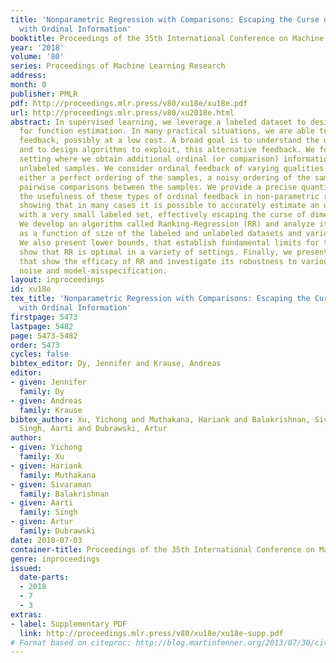 ```yaml
---
title: 'Nonparametric Regression with Comparisons: Escaping the Curse of Dimensionality
  with Ordinal Information'
booktitle: Proceedings of the 35th International Conference on Machine Learning
year: '2018'
volume: '80'
series: Proceedings of Machine Learning Research
address: 
month: 0
publisher: PMLR
pdf: http://proceedings.mlr.press/v80/xu18e/xu18e.pdf
url: http://proceedings.mlr.press/v80/xu2018e.html
abstract: In supervised learning, we leverage a labeled dataset to design methods
  for function estimation. In many practical situations, we are able to obtain alternative
  feedback, possibly at a low cost. A broad goal is to understand the usefulness of,
  and to design algorithms to exploit, this alternative feedback. We focus on a semi-supervised
  setting where we obtain additional ordinal (or comparison) information for potentially
  unlabeled samples. We consider ordinal feedback of varying qualities where we have
  either a perfect ordering of the samples, a noisy ordering of the samples or noisy
  pairwise comparisons between the samples. We provide a precise quantification of
  the usefulness of these types of ordinal feedback in non-parametric regression,
  showing that in many cases it is possible to accurately estimate an underlying function
  with a very small labeled set, effectively escaping the curse of dimensionality.
  We develop an algorithm called Ranking-Regression (RR) and analyze its accuracy
  as a function of size of the labeled and unlabeled datasets and various noise parameters.
  We also present lower bounds, that establish fundamental limits for the task and
  show that RR is optimal in a variety of settings. Finally, we present experiments
  that show the efficacy of RR and investigate its robustness to various sources of
  noise and model-misspecification.
layout: inproceedings
id: xu18e
tex_title: 'Nonparametric Regression with Comparisons: Escaping the Curse of Dimensionality
  with Ordinal Information'
firstpage: 5473
lastpage: 5482
page: 5473-5482
order: 5473
cycles: false
bibtex_editor: Dy, Jennifer and Krause, Andreas
editor:
- given: Jennifer
  family: Dy
- given: Andreas
  family: Krause
bibtex_author: Xu, Yichong and Muthakana, Hariank and Balakrishnan, Sivaraman and
  Singh, Aarti and Dubrawski, Artur
author:
- given: Yichong
  family: Xu
- given: Hariank
  family: Muthakana
- given: Sivaraman
  family: Balakrishnan
- given: Aarti
  family: Singh
- given: Artur
  family: Dubrawski
date: 2018-07-03
container-title: Proceedings of the 35th International Conference on Machine Learning
genre: inproceedings
issued:
  date-parts:
  - 2018
  - 7
  - 3
extras:
- label: Supplementary PDF
  link: http://proceedings.mlr.press/v80/xu18e/xu18e-supp.pdf
# Format based on citeproc: http://blog.martinfenner.org/2013/07/30/citeproc-yaml-for-bibliographies/
---
```

